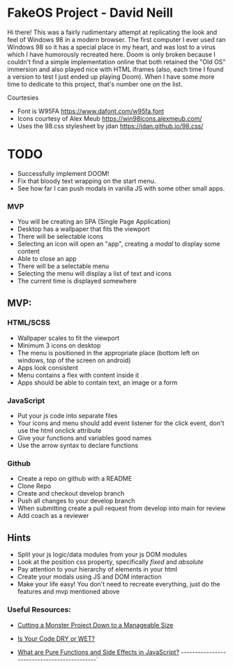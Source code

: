 # FakeOS Project - David Neill

Hi there! This was a fairly rudimentary attempt at replicating the look and feel of Windows 98 in a modern browser. The first computer I ever used ran Windows 98 so it has a special place in my heart, and was lost to a virus which I have humorously recreated here. Doom is only broken because I couldn't find a simple implementation online that both retained the "Old OS" immersion and also played nice with HTML iframes (also, each time I found a version to test I just ended up playing Doom). When I have some more time to dedicate to this project, that's number one on the list.

Courtesies

- Font is W95FA https://www.dafont.com/w95fa.font
- Icons courtesy of Alex Meub https://win98icons.alexmeub.com/
- Uses the 98.css stylesheet by jdan https://jdan.github.io/98.css/

# TODO

- Successfully implement DOOM!
- Fix that bloody text wrapping on the start menu.
- See how far I can push modals in vanilla JS with some other small apps.

### MVP

- You will be creating an SPA (Single Page Application)
- Desktop has a wallpaper that fits the viewport
- There will be selectable icons
- Selecting an icon will open an "app", creating a _modal_ to display some content
- Able to close an app
- There will be a selectable menu
- Selecting the menu will display a list of text and icons
- The current time is displayed somewhere

## MVP:

### HTML/SCSS

- Wallpaper scales to fit the viewport
- Minimum 3 icons on desktop
- The menu is positioned in the appropriate place (bottom left on windows, top of the screen on android)
- Apps look consistent
- Menu contains a flex with content inside it
- Apps should be able to contain text, an image or a form

### JavaScript

- Put your js code into separate files
- Your icons and menu should add event listener for the click event, don't use the html onclick attribute
- Give your functions and variables good names
- Use the arrow syntax to declare functions

### Github

- Create a repo on github with a README
- Clone Repo
- Create and checkout develop branch
- Push all changes to your develop branch
- When submitting create a pull request from develop into main for review
- Add coach as a reviewer

## Hints

- Split your js logic/data modules from your js DOM modules
- Look at the position css property, specifically _fixed_ and _absolute_
- Pay attention to your hierarchy of elements in your html
- Create your modals using JS and DOM interaction
- Make your life easy! You don't need to recreate everything, just do the features and mvp mentioned above

### Useful Resources:

- [Cutting a Monster Project Down to a Manageable Size](https://www.informit.com/articles/article.aspx?p=2153472)

- [Is Your Code DRY or WET?](https://dzone.com/articles/is-your-code-dry-or-wet#:~:text=DRY%20code%20is%20a%20software,t%20adhere%20to%20DRY%20principle.)
- [What are Pure Functions and Side Effects in JavaScript?](https://blog.greenroots.info/what-are-pure-functions-and-side-effects-in-javascript)
  --------------------------------------------`
